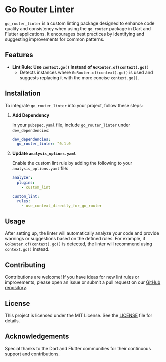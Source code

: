 # Go Router Linter

`go_router_linter` is a custom linting package designed to enhance code quality and consistency when using the `go_router` package in Dart and Flutter applications. It encourages best practices by identifying and suggesting improvements for common patterns.

## Features

- **Lint Rule: Use `context.go()` Instead of `GoRouter.of(context).go()`**
  - Detects instances where `GoRouter.of(context).go()` is used and suggests replacing it with the more concise `context.go()`.

## Installation

To integrate `go_router_linter` into your project, follow these steps:

1. **Add Dependency**

   In your `pubspec.yaml` file, include `go_router_linter` under `dev_dependencies`:

   ```yaml
   dev_dependencies:
     go_router_linter: ^0.1.0
   ```

2. **Update `analysis_options.yaml`**

   Enable the custom lint rule by adding the following to your `analysis_options.yaml` file:

   ```yaml
   analyzer:
     plugins:
       - custom_lint

   custom_lint:
     rules:
       - use_context_directly_for_go_router
   ```

## Usage

After setting up, the linter will automatically analyze your code and provide warnings or suggestions based on the defined rules. For example, if `GoRouter.of(context).go()` is detected, the linter will recommend using `context.go()` instead.

## Contributing

Contributions are welcome! If you have ideas for new lint rules or improvements, please open an issue or submit a pull request on our [GitHub repository](https://github.com/AndrewDongminYoo/custom_linters).

## License

This project is licensed under the MIT License. See the [LICENSE](https://github.com/AndrewDongminYoo/custom_linters/blob/main/LICENSE) file for details.

## Acknowledgements

Special thanks to the Dart and Flutter communities for their continuous support and contributions.
